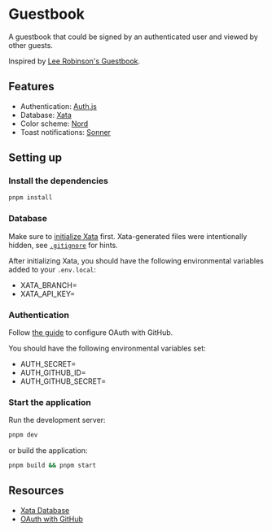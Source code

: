 # Guestbook

A guestbook that could be signed by an authenticated user and viewed by other guests.

Inspired by [Lee Robinson's Guestbook](https://leerob.io/guestbook).

## Features

- Authentication: [Auth.js](https://authjs.dev/)
- Database: [Xata](https://xata.io/)
- Color scheme: [Nord](https://www.nordtheme.com/)
- Toast notifications: [Sonner](https://sonner.emilkowal.ski/)

## Setting up

### Install the dependencies

```bash
pnpm install
```

### Database

Make sure to [initialize Xata](https://xata.io/docs/getting-started/nextjs) first. Xata-generated files were intentionally hidden, see [`.gitignore`](./.gitignore) for hints.

After initializing Xata, you should have the following environmental variables added to your `.env.local`:

- XATA_BRANCH=
- XATA_API_KEY=

### Authentication

Follow [the guide](https://authjs.dev/guides/configuring-github) to configure OAuth with GitHub.

You should have the following environmental variables set:

- AUTH_SECRET=
- AUTH_GITHUB_ID=
- AUTH_GITHUB_SECRET=

### Start the application

Run the development server:

```bash
pnpm dev
```

or build the application:

```bash
pnpm build && pnpm start
```

## Resources

- [Xata Database](https://xata.io/docs/getting-started/nextjs)
- [OAuth with GitHub](https://authjs.dev/guides/configuring-github)
